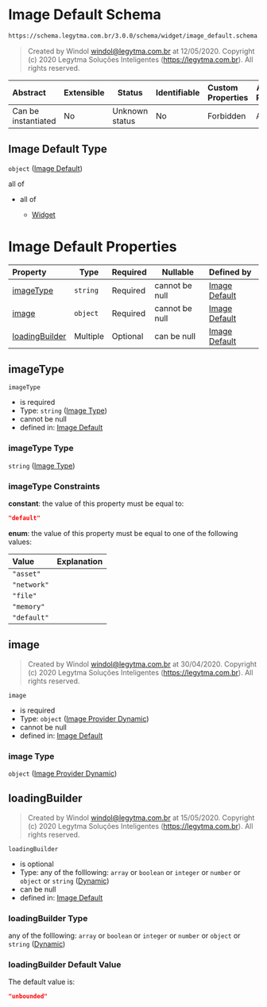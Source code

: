 # Image Default Schema

```txt
https://schema.legytma.com.br/3.0.0/schema/widget/image_default.schema.json
```




> Created by Windol [windol@legytma.com.br](mailto:windol@legytma.com.br) at 12/05/2020.
> Copyright (c) 2020 Legytma Soluções Inteligentes (<https://legytma.com.br>). All rights reserved.
>

| Abstract            | Extensible | Status         | Identifiable | Custom Properties | Additional Properties | Access Restrictions | Defined In                                                                                     |
| :------------------ | ---------- | -------------- | ------------ | :---------------- | --------------------- | ------------------- | ---------------------------------------------------------------------------------------------- |
| Can be instantiated | No         | Unknown status | No           | Forbidden         | Allowed               | none                | [image_default.schema.json](../schema/widget/image_default.schema.json) |

## Image Default Type

`object` ([Image Default](image_default.md))

all of

-   all of

    -   [Widget](input_decoration-properties-widget-5.md)

# Image Default Properties

| Property                          | Type     | Required | Nullable       | Defined by                                                                                                                                                                    |
| :-------------------------------- | -------- | -------- | -------------- | :---------------------------------------------------------------------------------------------------------------------------------------------------------------------------- |
| [imageType](#imageType)           | `string` | Required | cannot be null | [Image Default](image-definitions-image-type.md)                     |
| [image](#image)                   | `object` | Required | cannot be null | [Image Default](decoration_image-properties-image-provider-dynamic.md) |
| [loadingBuilder](#loadingBuilder) | Multiple | Optional | can be null    | [Image Default](bottom_app_bar_theme-properties-dynamic.md)                  |

## imageType




`imageType`

-   is required
-   Type: `string` ([Image Type](image-definitions-image-type.md))
-   cannot be null
-   defined in: [Image Default](image-definitions-image-type.md)

### imageType Type

`string` ([Image Type](image-definitions-image-type.md))

### imageType Constraints

**constant**: the value of this property must be equal to:

```json
"default"
```

**enum**: the value of this property must be equal to one of the following values:

| Value       | Explanation |
| :---------- | ----------- |
| `"asset"`   |             |
| `"network"` |             |
| `"file"`    |             |
| `"memory"`  |             |
| `"default"` |             |

## image




> Created by Windol [windol@legytma.com.br](mailto:windol@legytma.com.br) at 30/04/2020.
> Copyright (c) 2020 Legytma Soluções Inteligentes (<https://legytma.com.br>). All rights reserved.
>

`image`

-   is required
-   Type: `object` ([Image Provider Dynamic](decoration_image-properties-image-provider-dynamic.md))
-   cannot be null
-   defined in: [Image Default](decoration_image-properties-image-provider-dynamic.md)

### image Type

`object` ([Image Provider Dynamic](decoration_image-properties-image-provider-dynamic.md))

## loadingBuilder




> Created by Windol [windol@legytma.com.br](mailto:windol@legytma.com.br) at 15/05/2020.
> Copyright (c) 2020 Legytma Soluções Inteligentes (<https://legytma.com.br>). All rights reserved.
>

`loadingBuilder`

-   is optional
-   Type: any of the folllowing: `array` or `boolean` or `integer` or `number` or `object` or `string` ([Dynamic](bottom_app_bar_theme-properties-dynamic.md))
-   can be null
-   defined in: [Image Default](bottom_app_bar_theme-properties-dynamic.md)

### loadingBuilder Type

any of the folllowing: `array` or `boolean` or `integer` or `number` or `object` or `string` ([Dynamic](bottom_app_bar_theme-properties-dynamic.md))

### loadingBuilder Default Value

The default value is:

```json
"unbounded"
```

